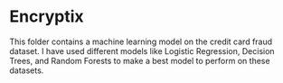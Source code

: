 # Encryptix
This folder contains a machine learning model on the credit card fraud dataset. I have used different models like Logistic Regression, Decision Trees, and
Random Forests to make a best model to perform on these datasets.

